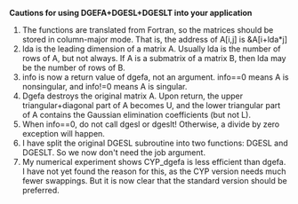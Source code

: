 **Cautions for using DGEFA+DGESL+DGESLT into your application**
1) The functions are translated from Fortran, so the matrices should be stored in column-major mode. That is, the address of A[i,j] is &A[i+lda*j]
2) lda is the leading dimension of a matrix A. Usually lda is the number of rows of A, but not always. If A is a submatrix of a matrix B, then lda may be the number of rows of B.
3) info is now a return value of dgefa, not an argument. info==0 means A is nonsingular, and info!=0 means A is singular.
4) Dgefa destroys the original matrix A. Upon return, the upper triangular+diagonal part of A becomes U, and the lower triangular part of A contains the Gaussian elimination coefficients (but not L).
5) When info==0, do not call dgesl or dgeslt! Otherwise, a divide by zero exception will happen.
6) I have split the original DGESL subroutine into two functions: DGESL and DGESLT. So we now don't need the job argument.
7) My numerical experiment shows CYP_dgefa is less efficient than dgefa. I have not yet found the reason for this, as the CYP version needs much fewer swappings. But it is now clear that the standard version should be preferred.
   
